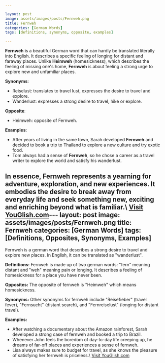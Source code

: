```yaml
---

layout: post
image: assets/images/posts/Fernweh.png
title: Fernweh
categories: [German Words]
tags: [definitions, synonyms, opposite, examples]

---
```


**Fernweh** is a beautiful German word that can hardly be translated literally into English. It describes a specific feeling of longing for distant and faraway places. Unlike **Heimweh** (homesickness), which describes the feeling of missing one's home, **Fernweh** is about feeling a strong urge to explore new and unfamiliar places.

**Synonyms**: 
- Reiselust: translates to travel lust, expresses the desire to travel and explore.
- Wanderlust: expresses a strong desire to travel, hike or explore.

**Opposite**: 
- Heimweh: opposite of Fernweh.

**Examples**:
- After years of living in the same town, Sarah developed **Fernweh** and decided to book a trip to Thailand to explore a new culture and try exotic food.
- Tom always had a sense of **Fernweh**, so he chose a career as a travel writer to explore the world and satisfy his wanderlust.

In essence, Fernweh represents a yearning for adventure, exploration, and new experiences. It embodies the desire to break away from everyday life and seek something new, exciting and enriching beyond what is familiar.\ <a id="yg-widget-0" class="youglish-widget" data-query="Fernweh" data-lang="german" data-components="8412" data-auto-start="0" data-bkg-color="theme_light" data-title="How%20to%20pronounce%20Fernweh%20in%20German"  rel="nofollow" href="https://youglish.com">Visit YouGlish.com</a><script async src="https://youglish.com/public/emb/widget.js" charset="utf-8"></script>---
layout: post
image: assets/images/posts/Fernweh.png
title: Fernweh
categories: [German Words]
tags: [Definitions, Opposites, Synonyms, Examples]
---

Fernweh is a german word that describes a strong desire to travel and explore new places. In English, it can be translated as "wanderlust". 

**Definitions:** Fernweh is made up of two german words: "fern" meaning distant and "weh" meaning pain or longing. It describes a feeling of homesickness for a place you have never been. 

**Opposites:** The opposite of fernweh is "Heimweh" which means homesickness. 

**Synonyms:** Other synonyms for fernweh include "Reisefieber" (travel fever), "Fernsucht" (distant search), and "Fernreiselust" (longing for distant travel). 

**Examples:** 

- After watching a documentary about the Amazon rainforest, Sarah developed a strong case of fernweh and booked a trip to Brazil. 
- Whenever John feels the boredom of day-to-day life creeping up, he dreams of far-off places and experiences a sense of fernweh. 
- Lisa always makes sure to budget for travel, as she knows the pleasure of satisfying her fernweh is priceless.\ <a id="yg-widget-0" class="youglish-widget" data-query="Fernweh" data-lang="german" data-components="8412" data-auto-start="0" data-bkg-color="theme_light" data-title="How%20to%20pronounce%20Fernweh%20in%20German"  rel="nofollow" href="https://youglish.com">Visit YouGlish.com</a><script async src="https://youglish.com/public/emb/widget.js" charset="utf-8"></script>